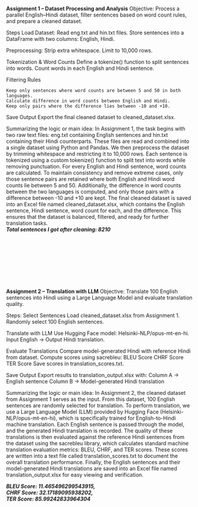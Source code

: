 **Assignment 1 – Dataset Processing and Analysis**
Objective: Process a parallel English–Hindi dataset, filter sentences based on word count rules, and prepare a cleaned dataset.


Steps
Load Dataset: 
    Read eng.txt and hin.txt files.
    Store sentences into a DataFrame with two columns: English, Hindi.

Preprocessing: 
    Strip extra whitespace.
    Limit to 10,000 rows.

Tokenization & Word Counts
    Define a tokenize() function to split sentences into words.
    Count words in each English and Hindi sentence.

Filtering Rules

    Keep only sentences where word counts are between 5 and 50 in both languages.
    Calculate difference in word counts between English and Hindi.
    Keep only pairs where the difference lies between -10 and +10.

Save Output
    Export the final cleaned dataset to cleaned_dataset.xlsx.


Summarizing the logic or main idea:
In Assignment 1, the task begins with two raw text files: eng.txt containing English sentences and hin.txt containing their Hindi counterparts. 
These files are read and combined into a single dataset using Python and Pandas. We then preprocess the dataset by trimming whitespace and restricting it to 10,000 rows. 
Each sentence is tokenized using a custom tokenize() function to split text into words while removing punctuation. For every English and Hindi sentence, word counts are calculated. 
To maintain consistency and remove extreme cases, only those sentence pairs are retained where both English and Hindi word counts lie between 5 and 50. 
Additionally, the difference in word counts between the two languages is computed, and only those pairs with a difference between -10 and +10 are kept. 
The final cleaned dataset is saved into an Excel file named cleaned_dataset.xlsx, which contains the English sentence, Hindi sentence, word count for each, and the difference. 
This ensures that the dataset is balanced, filtered, and ready for further translation tasks.
     <br/>***Total sentences I got after cleaning: 8210***

<br/><br/><br/><br/><br/><br/><br/><br/>
**Assignment 2 – Translation with LLM**
Objective: Translate 100 English sentences into Hindi using a Large Language Model and evaluate translation quality.

Steps:
Select Sentences
    Load cleaned_dataset.xlsx from Assignment 1.
    Randomly select 100 English sentences.

Translate with LLM
    Use Hugging Face model: Helsinki-NLP/opus-mt-en-hi.
    Input English → Output Hindi translation.

Evaluate Translations
    Compare model-generated Hindi with reference Hindi from dataset.
    Compute scores using sacrebleu:
      BLEU Score
      CHRF Score
      TER Score
    Save scores in translation_scores.txt.

Save Output
    Export results to translation_output.xlsx with:
    Column A → English sentence
    Column B → Model-generated Hindi translation

Summarizing the logic or main idea:
In Assignment 2, the cleaned dataset from Assignment 1 serves as the input. From this dataset, 100 English sentences are randomly selected for translation. 
To perform translation, we use a Large Language Model (LLM) provided by Hugging Face (Helsinki-NLP/opus-mt-en-hi), which is specifically trained for English-to-Hindi machine translation. 
Each English sentence is passed through the model, and the generated Hindi translation is recorded. The quality of these translations is then evaluated against the reference Hindi sentences 
from the dataset using the sacrebleu library, which calculates standard machine translation evaluation metrics: BLEU, CHRF, and TER scores. These scores are written into a text file called translation_scores.txt 
to document the overall translation performance. Finally, the English sentences and their model-generated Hindi translations are saved into an Excel file named translation_output.xlsx for easy 
viewing and verification.





***BLEU Score: 11.465496299543915,   
CHRF Score: 32.17189095938202,   
TER Score: 85.99242833964304***


